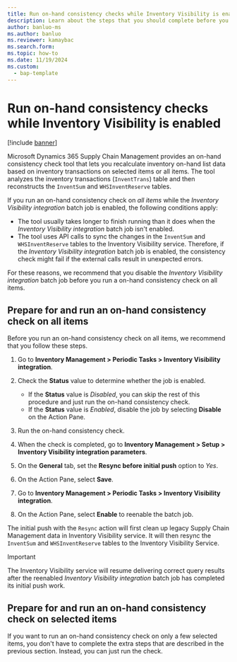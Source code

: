 ```yaml
---
title: Run on-hand consistency checks while Inventory Visibility is enabled
description: Learn about the steps that you should complete before you run an on-hand consistency check while the Inventory Visibility integration batch job is enabled.
author: banluo-ms
ms.author: banluo
ms.reviewer: kamaybac
ms.search.form:
ms.topic: how-to
ms.date: 11/19/2024
ms.custom: 
  - bap-template
---
```


# Run on-hand consistency checks while Inventory Visibility is enabled

[!include [banner](../includes/banner.md)]

Microsoft Dynamics 365 Supply Chain Management provides an on-hand consistency check tool that lets you recalculate inventory on-hand list data based on inventory transactions on selected items or all items. The tool analyzes the inventory transactions (`InventTrans`) table and then reconstructs the `InventSum` and `WHSInventReserve` tables.

If you run an on-hand consistency check on *all items* while the *Inventory Visibility integration* batch job is enabled, the following conditions apply:

- The tool usually takes longer to finish running than it does when the *Inventory Visibility integration* batch job isn't enabled.
- The tool uses API calls to sync the changes in the `InventSum` and `WHSInventReserve` tables to the Inventory Visibility service. Therefore, if the *Inventory Visibility integration* batch job is enabled, the consistency check might fail if the external calls result in unexpected errors.

For these reasons, we recommend that you disable the *Inventory Visibility integration* batch job before you run a on-hand consistency check on all items.

## Prepare for and run an on-hand consistency check on all items

Before you run an on-hand consistency check on all items, we recommend that you follow these steps.

1. Go to **Inventory Management \> Periodic Tasks \> Inventory Visibility integration**.
1. Check the **Status** value to determine whether the job is enabled.

    - If the **Status** value is *Disabled*, you can skip the rest of this procedure and just run the on-hand consistency check.
    - If the **Status** value is *Enabled*, disable the job by selecting **Disable** on the Action Pane.

1. Run the on-hand consistency check.
1. When the check is completed, go to **Inventory Management \> Setup \> Inventory Visibility integration parameters**.
1. On the **General** tab, set the **Resync before initial push** option to *Yes*.
1. On the Action Pane, select **Save**.
1. Go to **Inventory Management \> Periodic Tasks \> Inventory Visibility integration**.
1. On the Action Pane, select **Enable** to reenable the batch job.

The initial push with the `Resync` action will first clean up legacy Supply Chain Management data in Inventory Visibility service. It will then resync the `InventSum` and `WHSInventReserve` tables to the Inventory Visibility Service.

> [!IMPORTANT]
> The Inventory Visibility service will resume delivering correct query results after the reenabled *Inventory Visibility integration* batch job has completed its initial push work.

## Prepare for and run an on-hand consistency check on selected items

If you want to run an on-hand consistency check on only a few selected items, you don't have to complete the extra steps that are described in the previous section. Instead, you can just run the check.
